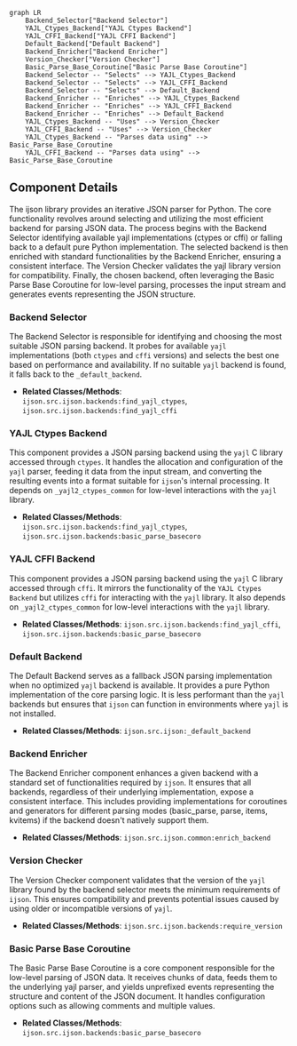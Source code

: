 ```mermaid
graph LR
    Backend_Selector["Backend Selector"]
    YAJL_Ctypes_Backend["YAJL Ctypes Backend"]
    YAJL_CFFI_Backend["YAJL CFFI Backend"]
    Default_Backend["Default Backend"]
    Backend_Enricher["Backend Enricher"]
    Version_Checker["Version Checker"]
    Basic_Parse_Base_Coroutine["Basic Parse Base Coroutine"]
    Backend_Selector -- "Selects" --> YAJL_Ctypes_Backend
    Backend_Selector -- "Selects" --> YAJL_CFFI_Backend
    Backend_Selector -- "Selects" --> Default_Backend
    Backend_Enricher -- "Enriches" --> YAJL_Ctypes_Backend
    Backend_Enricher -- "Enriches" --> YAJL_CFFI_Backend
    Backend_Enricher -- "Enriches" --> Default_Backend
    YAJL_Ctypes_Backend -- "Uses" --> Version_Checker
    YAJL_CFFI_Backend -- "Uses" --> Version_Checker
    YAJL_Ctypes_Backend -- "Parses data using" --> Basic_Parse_Base_Coroutine
    YAJL_CFFI_Backend -- "Parses data using" --> Basic_Parse_Base_Coroutine
```

## Component Details

The ijson library provides an iterative JSON parser for Python. The core functionality revolves around selecting and utilizing the most efficient backend for parsing JSON data. The process begins with the Backend Selector identifying available yajl implementations (ctypes or cffi) or falling back to a default pure Python implementation. The selected backend is then enriched with standard functionalities by the Backend Enricher, ensuring a consistent interface. The Version Checker validates the yajl library version for compatibility. Finally, the chosen backend, often leveraging the Basic Parse Base Coroutine for low-level parsing, processes the input stream and generates events representing the JSON structure.

### Backend Selector
The Backend Selector is responsible for identifying and choosing the most suitable JSON parsing backend. It probes for available `yajl` implementations (both `ctypes` and `cffi` versions) and selects the best one based on performance and availability. If no suitable `yajl` backend is found, it falls back to the `_default_backend`.
- **Related Classes/Methods**: `ijson.src.ijson.backends:find_yajl_ctypes`, `ijson.src.ijson.backends:find_yajl_cffi`

### YAJL Ctypes Backend
This component provides a JSON parsing backend using the `yajl` C library accessed through `ctypes`. It handles the allocation and configuration of the `yajl` parser, feeding it data from the input stream, and converting the resulting events into a format suitable for `ijson`'s internal processing. It depends on `_yajl2_ctypes_common` for low-level interactions with the `yajl` library.
- **Related Classes/Methods**: `ijson.src.ijson.backends:find_yajl_ctypes`, `ijson.src.ijson.backends:basic_parse_basecoro`

### YAJL CFFI Backend
This component provides a JSON parsing backend using the `yajl` C library accessed through `cffi`. It mirrors the functionality of the `YAJL Ctypes Backend` but utilizes `cffi` for interacting with the `yajl` library. It also depends on `_yajl2_ctypes_common` for low-level interactions with the `yajl` library.
- **Related Classes/Methods**: `ijson.src.ijson.backends:find_yajl_cffi`, `ijson.src.ijson.backends:basic_parse_basecoro`

### Default Backend
The Default Backend serves as a fallback JSON parsing implementation when no optimized `yajl` backend is available. It provides a pure Python implementation of the core parsing logic. It is less performant than the `yajl` backends but ensures that `ijson` can function in environments where `yajl` is not installed.
- **Related Classes/Methods**: `ijson.src.ijson:_default_backend`

### Backend Enricher
The Backend Enricher component enhances a given backend with a standard set of functionalities required by `ijson`. It ensures that all backends, regardless of their underlying implementation, expose a consistent interface. This includes providing implementations for coroutines and generators for different parsing modes (basic_parse, parse, items, kvitems) if the backend doesn't natively support them.
- **Related Classes/Methods**: `ijson.src.ijson.common:enrich_backend`

### Version Checker
The Version Checker component validates that the version of the `yajl` library found by the backend selector meets the minimum requirements of `ijson`. This ensures compatibility and prevents potential issues caused by using older or incompatible versions of `yajl`.
- **Related Classes/Methods**: `ijson.src.ijson.backends:require_version`

### Basic Parse Base Coroutine
The Basic Parse Base Coroutine is a core component responsible for the low-level parsing of JSON data. It receives chunks of data, feeds them to the underlying yajl parser, and yields unprefixed events representing the structure and content of the JSON document. It handles configuration options such as allowing comments and multiple values.
- **Related Classes/Methods**: `ijson.src.ijson.backends:basic_parse_basecoro`
